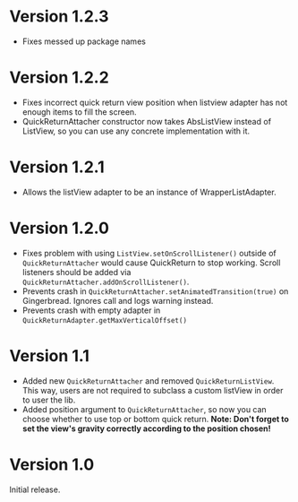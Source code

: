 # Version 1.2.3

* Fixes messed up package names

# Version 1.2.2

* Fixes incorrect quick return view position when listview adapter has not enough items to fill the screen.
* QuickReturnAttacher constructor now takes AbsListView instead of ListView, so you can use any concrete implementation with it.

# Version 1.2.1

* Allows the listView adapter to be an instance of WrapperListAdapter.

# Version 1.2.0

* Fixes problem with using ``ListView.setOnScrollListener()`` outside of ``QuickReturnAttacher`` would cause QuickReturn to stop working. Scroll listeners should be added via ``QuickReturnAttacher.addOnScrollListener()``.
* Prevents crash in ``QuickReturnAttacher.setAnimatedTransition(true)`` on Gingerbread. Ignores call and logs warning instead.
* Prevents crash with empty adapter in ``QuickReturnAdapter.getMaxVerticalOffset()``

# Version 1.1

* Added new ``QuickReturnAttacher`` and removed ``QuickReturnListView``. This way, users are not required to subclass a custom listView in order to user the lib.
* Added position argument to ``QuickReturnAttacher``, so now you can choose whether to use top or bottom quick return. **Note: Don't forget to set the view's gravity correctly according to the position chosen!**

# Version 1.0

Initial release.
